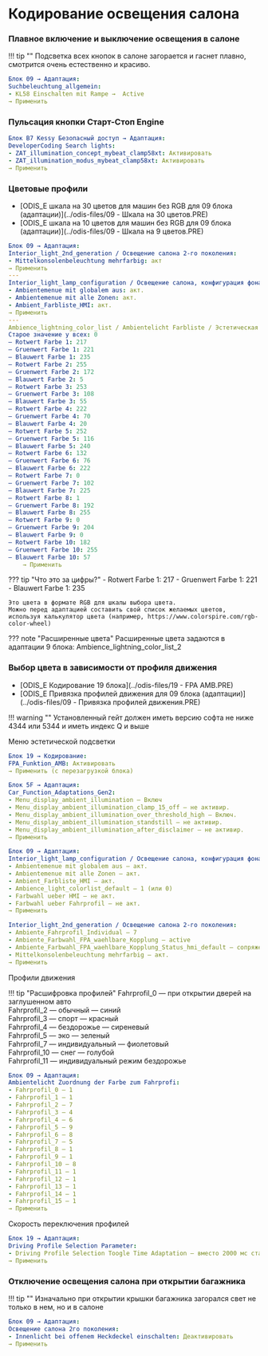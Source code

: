 
# Кодирование освещения салона

### Плавное включение и выключение освещения в салоне

!!! tip ""
    Подсветка всех кнопок в салоне загорается и гаснет плавно, смотрится очень естественно и красиво. 
    
``` yaml title="логин-пароль: 31347"
Блок 09 → Адаптация:
Suchbeleuchtung_allgemein:
- KL58 Einschalten mit Rampe →  Active
→ Применить
```

### Пульсация кнопки Старт-Стоп Engine

``` yaml title="логин-пароль: 20103"
Блок В7 Kessy Безопасный доступ → Адаптация:
DeveloperCoding Search lights:
- ZAT_illumination_concept_mybeat_clamp58xt: Активировать
- ZAT_illumination_modus_mybeat_clamp58xt: Активировать
→ Применить
```

### Цветовые профили

+ [ODIS_E шкала на 30 цветов для машин без RGB для 09 блока (адаптации)](../odis-files/09 - Шкала на 30 цветов.PRE)    
+ [ODIS_E шкала на 10 цветов для машин без RGB для 09 блока (адаптации)](../odis-files/09 - Шкала на 9 цветов.PRE)

``` yaml title="логин-пароль: 31347"
Блок 09 → Адаптация:
Interior_light_2nd_generation / Освещение салона 2-го поколения:
- Mittelkonsolenbeleuchtung mehrfarbig: акт
→ Применить
---
Interior_light_lamp_configuration / Освещение салона, конфигурация фонарей:
- Ambientemenue mit globalem aus: акт.
- Ambientemenue mit alle Zonen: акт.
- Ambient_Farbliste_HMI: акт.
→ Применить
---
Ambience_lightning_color_list / Ambientelicht Farbliste / Эстетическая подсветка
Старое значение у всех: 0
— Rotwert Farbe 1: 217
— Gruenwert Farbe 1: 221
— Blauwert Farbe 1: 235
— Rotwert Farbe 2: 255
— Gruenwert Farbe 2: 172
— Blauwert Farbe 2: 5
— Rotwert Farbe 3: 253
— Gruenwert Farbe 3: 108
— Blauwert Farbe 3: 55
— Rotwert Farbe 4: 222
— Gruenwert Farbe 4: 70
— Blauwert Farbe 4: 20
— Rotwert Farbe 5: 252
— Gruenwert Farbe 5: 116
— Blauwert Farbe 5: 240
— Rotwert Farbe 6: 132
— Gruenwert Farbe 6: 76
— Blauwert Farbe 6: 222
— Rotwert Farbe 7: 0
— Gruenwert Farbe 7: 102
— Blauwert Farbe 7: 225
— Rotwert Farbe 8: 1
— Gruenwert Farbe 8: 192
— Blauwert Farbe 8: 255
— Rotwert Farbe 9: 0
— Gruenwert Farbe 9: 204
— Blauwert Farbe 9: 0
— Rotwert Farbe 10: 182
— Gruenwert Farbe 10: 255
— Blauwert Farbe 10: 57
	→ Применить
```

??? tip "Что это за цифры?"
    - Rotwert Farbe 1: 217
    - Gruenwert Farbe 1: 221
    - Blauwert Farbe 1: 235
    
    Это цвета в формате RGB для шкалы выбора цвета. 
    Можно перед адаптацией составить свой список желаемых цветов, используя калькулятор цвета (например, https://www.colorspire.com/rgb-color-wheel)
	
??? note "Расширенные цвета"
    Расширенные цвета задаются в адаптации 9 блока: 
    Ambience_lightning_color_list_2

### Выбор цвета в зависимости от профиля движения

+ [ODIS_E Кодирование 19 блока](../odis-files/19 - FPA AMB.PRE)
+ [ODIS_E Привязка профилей движения для 09 блока (адаптации)](../odis-files/09 - Привязка профилей движения.PRE)

!!! warning ""
    Установленный гейт должен иметь версию софта не ниже 4344 или 5344 и иметь индекс Q и выше

Меню эстетической подсветки

``` yaml
Блок 19 → Кодирование:
FPA_Funktion_AMB: Активировать
→ Применить (с перезагрузкой блока)
```

``` yaml
Блок 5F → Адаптация:
Car_Function_Adaptations_Gen2:
- Menu_display_ambient_illumination — Включ
- Menu_display_ambient_illumination_clamp_15_off — не активир.
- Menu_display_ambient_illumination_over_threshold_high — Включ.
- Menu_display_ambient_illumination_standstill — не активир.
- Menu_display_ambient_illumination_after_disclaimer — не активир.
→ Применить 
```

``` yaml title="логин-пароль: 31347"
Блок 09 → Адаптация:
Interior_light_lamp_configuration / Освещение салона, конфигурация фонарей:
- Ambientemenue mit globalem aus — акт.
- Ambientemenue mit alle Zonen — акт.
- Ambient_Farbliste_HMI — акт.
- Ambience_light_colorlist_default — 1 (или 0)
- Farbwahl ueber HMI — не акт.
- Farbwahl ueber Fahrprofil — не акт.
→ Применить

Interior_light_2nd_generation / Освещение салона 2-го поколения:
- Ambiente_Fahrprofil_Individual — 7
- Ambiente_Farbwahl_FPA_waehlbare_Kopplung — active
- Ambiente_Farbwahl_FPA_waehlbare_Kopplung_Status_hmi_default — сопряжены (coupled)
- Mittelkonsolenbeleuchtung mehrfarbig — акт.
→ Применить
```

Профили движения

!!! tip "Расшифровка профилей"
    Fahrprofil_0 — при открытии дверей на заглушенном авто  
    Fahrprofil_2 — обычный — синий  
    Fahrprofil_3 — спорт — красный  
    Fahrprofil_4 — бездорожье — сиреневый  
    Fahrprofil_5 — эко — зеленый  
    Fahrprofil_7 — индивидуальный — фиолетовый  
    Fahrprofil_10 — снег — голубой  
    Fahrprofil_11 — индивидуальный режим бездорожье  

``` yaml title="логин-пароль: 31347"
Блок 09 → Адаптация:
Ambientelicht Zuordnung der Farbe zum Fahrprofi:
- Fahrprofil_0 — 1
- Fahrprofil_1 — 1
- Fahrprofil_2 — 7
- Fahrprofil_3 — 4
- Fahrprofil_4 — 6
- Fahrprofil_5 — 9
- Fahrprofil_6 — 8
- Fahrprofil_7 — 5
- Fahrprofil_8 — 1
- Fahrprofil_9 — 1
- Fahrprofil_10 — 8
- Fahrprofil_11 — 1
- Fahrprofil_12 — 1
- Fahrprofil_13 — 1
- Fahrprofil_14 — 1
- Fahrprofil_15 — 1
→ Применить
```

Скорость переключения профилей
``` yaml title="логин-пароль: 31347"
Блок 19 → Адаптация:
Driving Profile Selection Parameter:
- Driving Profile Selection Toogle Time Adaptation — вместо 2000 мс ставим 0
→ Применить
```

### Отключение освещения салона при открытии багажника

!!! tip ""
    Изначально при открытии крышки багажника загорался свет не только в нем, но и в салоне

``` yaml title="логин-пароль: 31347"
Блок 09 → Адаптация:
Освещение салона 2го поколения:
- Innenlicht bei offenem Heckdeckel einschalten: Деактивировать
→ Применить
```